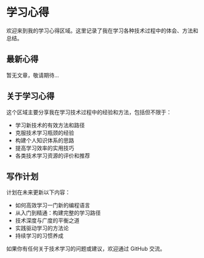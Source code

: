# 学习心得

欢迎来到我的学习心得区域。这里记录了我在学习各种技术过程中的体会、方法和总结。

## 最新心得

暂无文章，敬请期待...

## 关于学习心得

这个区域主要分享我在学习技术过程中的经验和方法，包括但不限于：

- 学习新技术的有效方法和路径
- 克服技术学习瓶颈的经验
- 构建个人知识体系的思路
- 提高学习效率的实用技巧
- 各类技术学习资源的评价和推荐

## 写作计划

计划在未来更新以下内容：

- 如何高效学习一门新的编程语言
- 从入门到精通：构建完整的学习路径
- 技术深度与广度的平衡之道
- 实践驱动学习的方法论
- 持续学习的习惯养成

如果你有任何关于技术学习的问题或建议，欢迎通过 GitHub 交流。
